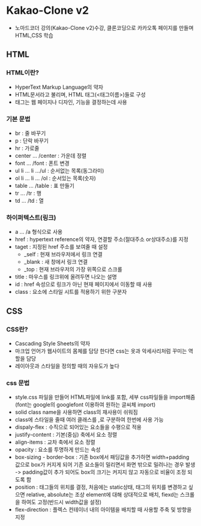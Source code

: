 # Kakao-Clone v2
- 노마드코더 강의(Kakao-Clone v2)수강, 클론코딩으로 카카오톡 페이지를 만들며 HTML,CSS 학습

## HTML

### HTML이란?
- HyperText Markup Language의 약자
- HTML문서라고 불리며, HTML 태그(<태그이름>)들로 구성
- 태그는 웹 페이지나 디자인, 기능을 결정하는데 사용

### 기본 문법
- br : 줄 바꾸기
- p : 단락 바꾸기
- hr : 가로줄
- center ... /center : 가운데 정렬
- font ... /font : 폰트 변경
- ul li ... li .../ul : 순서없는 목록(동그라미)
- ol li ... li ... /ol : 순서있는 목록(숫자)
- table ... /table : 표 만들기
- tr ... /tr : 행
- td ... /td : 열

### 하이퍼텍스트(링크)
- a ... /a 형식으로 사용
- href : hypertext reference의 약자, 연결할 주소(절대주소 or상대주소)를 지정
- taget : 지정된 href 주소를 보여줄 때 설정
    * _self : 현재 브라우저에서 링크 연결
    * _blank : 새 창에서 링크 연결
    * _top : 현재 브라우저의 가장 위쪽으로 스크롤
- title : 마우스를 링크위에 올려두면 나오는 설명
- id : href 속성으로 링크가 아닌 현재 페이지에서 이동할 때 사용
- class : 요소에 스타일 시트를 적용하기 위한 구분자


## CSS

### CSS란?
- Cascading Style Sheets의 약자
- 마크업 언어가 웹사이트의 몸체를 담당 한다면 css는 옷과 악세사리처럼 꾸미는 역할을 담당
- 레이아웃과 스타일을 정의할 때의 자유도가 높다

### css 문법
- style.css 파일을 만들어 HTML파일에 link를 포함, 세부 css파일들을 import해줌(font는 google의 googlefont 이용하여 원하는 글씨체 import)
- solid class name을 사용하면 class의 재사용이 쉬워짐
- class에 스타일을 줄때 여러 클래스를 ,로 구분하여 한번에 사용 가능
- dispaly-flex : 수직으로 되어있는 요소들을 수평으로 적용 
- justify-content : 기본(중심) 축에서 요소 정렬
- align-items : 교차 축에서 요소 정렬
- opacity : 요소를 투명하게 만드는 속성
- box-sizing - border-box : 기존 box에서 패딩값을 추가하면 width+padding 값으로 box가 커지게 되어 기존 요소들이 밀리면서 화면 밖으로 밀려나는 경우 발생 -> padding값이 추가 되어도 box의 크기는 커지지 않고 자동으로 비율이 조정 되도록 함
- position : 태그들의 위치를 결정, 처음에는 static상태, 태그의 위치를 변경하고 싶으면 relative, absolute는 조상 element에 대해 상대적으로 배치, fiexd는 스크롤을 하여도 고정(반드시 width값을 설정)
- flex-direction : 플렉스 컨테이너 내의 아이템을 배치할 때 사용할 주축 및 방향을 지정
